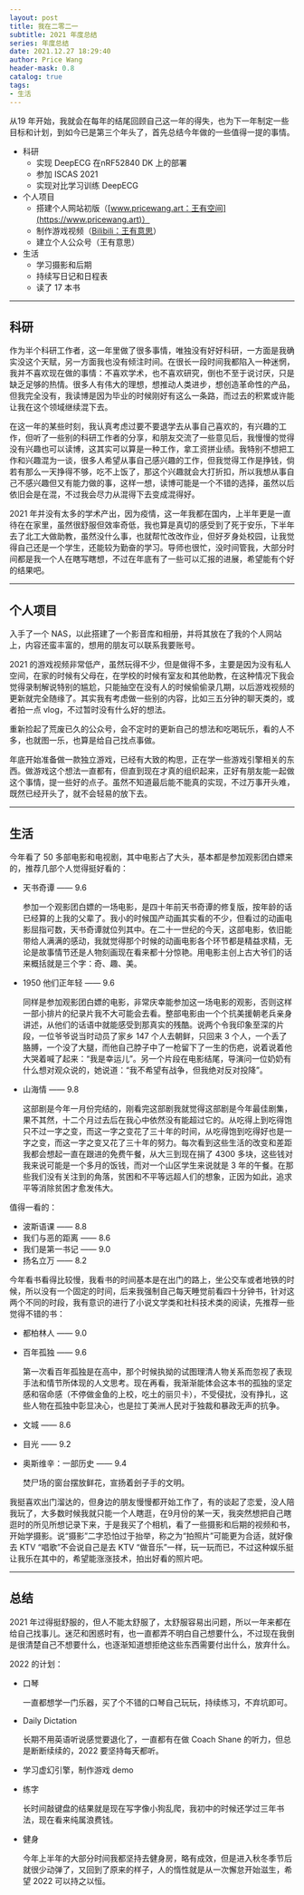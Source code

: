 ```yaml
---
layout: post
title: 我在二零二一
subtitle: 2021 年度总结
series: 年度总结
date: 2021.12.27 18:29:40
author: Price Wang
header-mask: 0.8
catalog: true
tags:
- 生活
---
```


从19 年开始，我就会在每年的结尾回顾自己这一年的得失，也为下一年制定一些目标和计划，到如今已是第三个年头了，首先总结今年做的一些值得一提的事情。

* 科研
  * 实现 DeepECG 在nRF52840 DK 上的部署
  * 参加 ISCAS 2021
  * 实现对比学习训练 DeepECG
* 个人项目
  * 搭建个人网站初版（[www.pricewang.art：王有空间](https://www.pricewang.art)）
  * 制作游戏视频（[Bilibili：王有意思](https://space.bilibili.com/195200781)）
  * 建立个人公众号（王有意思）
* 生活
  * 学习摄影和后期
  * 持续写日记和日程表
  * 读了 17 本书

---

## 科研

作为半个科研工作者，这一年里做了很多事情，唯独没有好好科研，一方面是我确实没这个天赋，另一方面我也没有倾注时间。在很长一段时间我都陷入一种迷惘，我并不喜欢现在做的事情：不喜欢学术，也不喜欢研究，倒也不至于说讨厌，只是缺乏足够的热情。很多人有伟大的理想，想推动人类进步，想创造革命性的产品，但我完全没有，我读博是因为毕业的时候刚好有这么一条路，而过去的积累或许能让我在这个领域继续混下去。

在这一年的某些时刻，我认真考虑过要不要退学去从事自己喜欢的，有兴趣的工作，但听了一些别的科研工作者的分享，和朋友交流了一些意见后，我慢慢的觉得没有兴趣也可以读博，这其实可以算是一种工作，拿工资拼业绩。我特别不想把工作和兴趣混为一谈，很多人希望从事自己感兴趣的工作，但我觉得工作是挣钱，倘若有那么一天挣得不够，吃不上饭了，那这个兴趣就会大打折扣，所以我想从事自己不感兴趣但又有能力做的事，这样一想，读博可能是一个不错的选择，虽然以后依旧会是在混，不过我会尽力从混得下去变成混得好。

2021 年并没有太多的学术产出，因为疫情，这一年我都在国内，上半年更是一直待在在家里，虽然很舒服但效率奇低，我也算是真切的感受到了死于安乐，下半年去了北工大做助教，虽然没什么事，也就帮忙改改作业，但好歹身处校园，让我觉得自己还是一个学生，还能较为勤奋的学习。导师也很忙，没时间管我，大部分时间都是我一个人在瞎写瞎想，不过在年底有了一些可以汇报的进展，希望能有个好的结果吧。

---

## 个人项目

入手了一个 NAS，以此搭建了一个影音库和相册，并将其放在了我的个人网站上，内容还蛮丰富的，想用的朋友可以联系我要账号。

2021 的游戏视频非常低产，虽然玩得不少，但是做得不多，主要是因为没有私人空间，在家的时候有父母在，在学校的时候有室友和其他助教，在这种情况下我会觉得录制解说特别的尴尬，只能抽空在没有人的时候偷偷录几期，以后游戏视频的更新就完全随缘了。其实我有考虑做一些别的内容，比如三五分钟的聊天类的，或者拍一点 vlog，不过暂时没有什么好的想法。

重新捡起了荒废已久的公众号，会不定时的更新自己的想法和吃喝玩乐，看的人不多，也就图一乐，也算是给自己找点事做。

年底开始准备做一款独立游戏，已经有大致的构思，正在学一些游戏引擎相关的东西。做游戏这个想法一直都有，但直到现在才真的组织起来，正好有朋友能一起做这个事情，提一些好的点子。虽然不知道最后能不能真的实现，不过万事开头难，既然已经开头了，就不会轻易的放下去。

---

## 生活

今年看了 50 多部电影和电视剧，其中电影占了大头，基本都是参加观影团白嫖来的，推荐几部个人觉得挺好看的：

* 天书奇谭 —— 9.6

  参加一个观影团白嫖的一场电影，是四十年前天书奇谭的修复版，按年龄的话已经算的上我的父辈了。我小的时候国产动画其实看的不少，但看过的动画电影屈指可数，天书奇谭就位列其中。在二十一世纪的今天，这部电影，依旧能带给人满满的感动，我就觉得那个时候的动画电影各个环节都是精益求精，无论是故事情节还是人物刻画现在看来都十分惊艳。用电影主创上古大爷们的话来概括就是三个字：奇、趣、美。

* 1950 他们正年轻 —— 9.6

  同样是参加观影团白嫖的电影，非常庆幸能参加这一场电影的观影，否则这样一部小排片的纪录片我不大可能会去看。整部电影由一个个抗美援朝老兵亲身讲述，从他们的话语中就能感受到那真实的残酷。说两个令我印象至深的片段，一位爷爷说当时动员了家乡 147 个人去朝鲜，只回来 3 个人，一个丢了胳膊，一个没了大腿，而他自己脖子中了一枪留下了一生的伤疤，说着说着他大哭着喊了起来：“我是幸运儿”。另一个片段在电影结尾，导演问一位奶奶有什么想对观众说的，她说道：“我不希望有战争，但我绝对反对投降”。

* 山海情 —— 9.8

  这部剧是今年一月份完结的，刚看完这部剧我就觉得这部剧是今年最佳剧集，果不其然，十二个月过去后在我心中依然没有能超过它的。从吃得上到吃得饱只不过一字之变，而这一字之变花了三十年的时间，从吃得饱到吃得好也是一字之变，而这一字之变又花了三十年的努力。每次看到这些生活的改变和差距我都会想起一直在跟进的免费午餐，从大三到现在捐了 4300 多块，这些钱对我来说可能是一个多月的饭钱，而对一个山区学生来说就是 3 年的午餐。在那些我们没有关注到的角落，贫困和不平等远超人们的想象，正因为如此，追求平等消除贫困才愈发伟大。

值得一看的：

* 波斯语课 —— 8.8
* 我们与恶的距离 —— 8.6
* 我们是第一书记 —— 9.0
* 扬名立万 —— 8.2

今年看书看得比较慢，我看书的时间基本是在出门的路上，坐公交车或者地铁的时候，所以没有一个固定的时间，后来我强制自己每天睡觉前看四十分钟书，针对这两个不同的时段，我有意识的进行了小说文学类和社科技术类的阅读，先推荐一些觉得不错的书：

* 都柏林人 —— 9.0
* 百年孤独 —— 9.6

  第一次看百年孤独是在高中，那个时候执拗的试图理清人物关系而忽视了表现手法和情节所体现的人文思考。现在再看，我渐渐能体会这本书的孤独的坚定感和宿命感（不停做金鱼的上校，吃土的丽贝卡），不受侵扰，没有挣扎，这些人物在孤独中彰显决心，也是拉丁美洲人民对于独裁和暴政无声的抗争。

* 文城 —— 8.6
* 目光 —— 9.2
* 奥斯维辛：一部历史 —— 9.4

  焚尸场的窗台摆放鲜花，宣扬着刽子手的文明。

我挺喜欢出门溜达的，但身边的朋友慢慢都开始工作了，有的谈起了恋爱，没人陪我玩了，大多数时候我就只能一个人瞎逛，在9月份的某一天，我突然想把自己瞎逛时的所见所想记录下来，于是我买了个相机，看了一些摄影和后期的视频和书，开始学摄影。说“摄影”二字恐怕过于抬举，称之为“拍照片”可能更为合适，就好像去 KTV “唱歌”不会说自己是去 KTV “做音乐”一样，玩一玩而已，不过这种娱乐挺让我乐在其中的，希望能涨涨技术，拍出好看的照片吧。

---

## 总结

2021 年过得挺舒服的，但人不能太舒服了，太舒服容易出问题，所以一年来都在给自己找事儿。迷茫和困惑时有，也一直都弄不明白自己想要什么，不过现在我倒是很清楚自己不想要什么，也逐渐知道想拒绝这些东西需要付出什么，放弃什么。

2022 的计划：

* 口琴

  一直都想学一门乐器，买了个不错的口琴自己玩玩，持续练习，不弃坑即可。

* Daily Dictation

  长期不用英语听说感觉要退化了，一直都有在做 Coach Shane 的听力，但总是断断续续的，2022 要坚持每天都听。

* 学习虚幻引擎，制作游戏 demo

* 练字

  长时间敲键盘的结果就是现在写字像小狗乱爬，我初中的时候还学过三年书法，现在看来纯属浪费钱。

* 健身

  今年上半年的大部分时间我都坚持去健身房，略有成效，但是进入秋冬季节后就很少动弹了，又回到了原来的样子，人的惰性就是从一次懈怠开始滋生，希望 2022 可以持之以恒。
